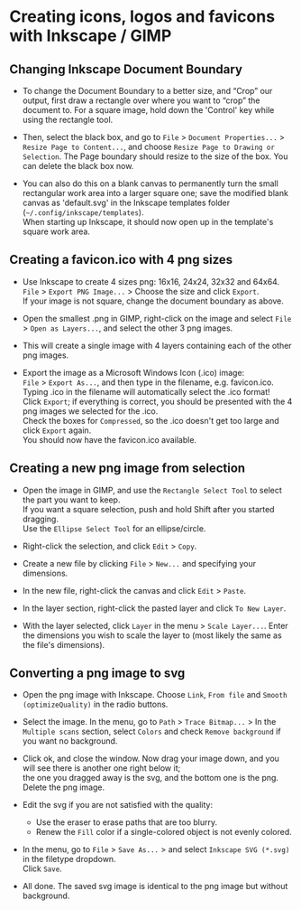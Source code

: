 # Creating icons, logos and favicons with Inkscape / GIMP
## Changing Inkscape Document Boundary
* To change the Document Boundary to a better size, and “Crop” our output,
first draw a rectangle over where you want to “crop” the document to.
For a square image, hold down the 'Control' key while using the rectangle tool.   

* Then, select the black box, and go to `File` > `Document Properties...` > `Resize Page to Content...`,
and choose `Resize Page to Drawing or Selection`. The Page boundary should resize to the size of the box.
You can delete the black box now.

* You can also do this on a blank canvas to permanently turn the small rectangular work area into a larger square one;
save the modified blank canvas as 'default.svg' in the Inkscape templates folder (`~/.config/inkscape/templates`).   
When starting up Inkscape, it should now open up in the template's square work area.

## Creating a favicon.ico with 4 png sizes
* Use Inkscape to create 4 sizes png: 16x16, 24x24, 32x32 and 64x64.  
`File` > `Export PNG Image...` > Choose the size and click `Export`.  
If your image is not square, change the document boundary as above.

* Open the smallest .png in GIMP, right-click on the image and select `File` > `Open as Layers...`,
and select the other 3 png images.

* This will create a single image with 4 layers containing each of the other png images.

* Export the image as a Microsoft Windows Icon (.ico) image:   
`File` > `Export As...`, and then type in the filename, e.g. favicon.ico.  
Typing .ico in the filename will automatically select the .ico format!  
Click `Export`; if everything is correct, you should be presented with the 4 png images we selected for the .ico.  
Check the boxes for `Compressed`, so the .ico doesn't get too large and click `Export` again.  
You should now have the favicon.ico available.

## Creating a new png image from selection
* Open the image in GIMP, and use the `Rectangle Select Tool` to select the part you want to keep.  
If you want a square selection, push and hold Shift after you started dragging.  
Use the `Ellipse Select Tool` for an ellipse/circle.

* Right-click the selection, and click `Edit` > `Copy`.

* Create a new file by clicking `File` > `New...` and specifying your dimensions.

* In the new file, right-click the canvas and click `Edit` > `Paste`.

* In the layer section, right-click the pasted layer and click `To New Layer`.

* With the layer selected, click `Layer` in the menu > `Scale Layer...`.
Enter the dimensions you wish to scale the layer to (most likely the same as the file's dimensions).

## Converting a png image to svg
* Open the png image with Inkscape. Choose `Link`, `From file` and `Smooth (optimizeQuality)` in the radio buttons.

* Select the image. In the menu, go to `Path` > `Trace Bitmap...` >  In the `Multiple scans` section,
select `Colors` and check `Remove background` if you want no background.

* Click ok, and close the window. Now drag your image down, and you will see there is another one right below it;  
the one you dragged away is the svg, and the bottom one is the png. Delete the png image.

* Edit the svg if you are not satisfied with the quality:  
  - Use the eraser to erase paths that are too blurry.
  - Renew the `Fill` color if a single-colored object is not evenly colored.

* In the menu, go to `File` > `Save As...` > and select `Inkscape SVG (*.svg)` in the filetype dropdown.   
Click `Save`.

* All done. The saved svg image is identical to the png image but without background.
